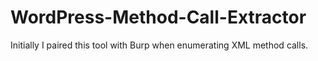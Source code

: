 # WordPress-Method-Call-Extractor
Initially I paired this tool with Burp when enumerating XML method calls.
